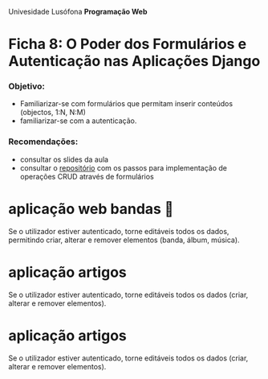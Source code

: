 Univesidade Lusófona
**Programação Web**

# Ficha 8: O Poder dos Formulários e Autenticação nas Aplicações Django

### Objetivo:
* Familiarizar-se com formulários que permitam inserir conteúdos (objectos, 1:N, N:M)
* familiarizar-se com a autenticação.

### Recomendações:
* consultar os slides da aula
* consultar o [repositório](https://github.com/ULHT-PW/bibliotecalusofona/tree/main?tab=readme-ov-file#formul%C3%A1rio-de-cria%C3%A7%C3%A3o-de-novo-autor) com os passos para implementação de operações CRUD através de formulários

# aplicação web bandas 🎸
Se o utilizador estiver autenticado, torne editáveis todos os dados, permitindo criar, alterar e remover elementos (banda, álbum, música).

# aplicação artigos
Se o utilizador estiver autenticado, torne editáveis todos os dados (criar, alterar e remover elementos).

# aplicação artigos
Se o utilizador estiver autenticado, torne editáveis todos os dados (criar, alterar e remover elementos).




